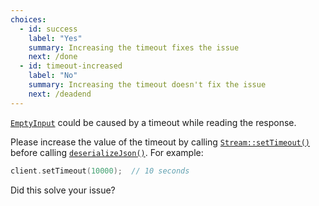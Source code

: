```yaml
---
choices:
  - id: success
    label: "Yes"
    summary: Increasing the timeout fixes the issue
    next: /done
  - id: timeout-increased
    label: "No"
    summary: Increasing the timeout doesn't fix the issue
    next: /deadend
---
```


[`EmptyInput`](/v6/api/misc/deserializationerror/#emptyinput) could be caused by a timeout while reading the response.

Please increase the value of the timeout by calling [`Stream::setTimeout()`](https://www.arduino.cc/reference/en/language/functions/communication/stream/streamsettimeout/) before calling [`deserializeJson()`](/v6/api/json/deserializejson/). For example:

```c++
client.setTimeout(10000);  // 10 seconds
```

Did this solve your issue?